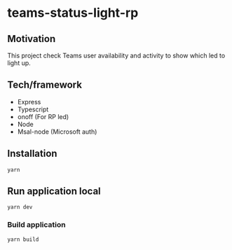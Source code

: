 # teams-status-light-rp

## Motivation

This project check Teams user availability and activity to show which led to light up.

## Tech/framework

- Express
- Typescript
- onoff (For RP led)
- Node
- Msal-node (Microsoft auth)

## Installation

```
yarn
```

## Run application local

```
yarn dev
```

### Build application

```
yarn build
```
